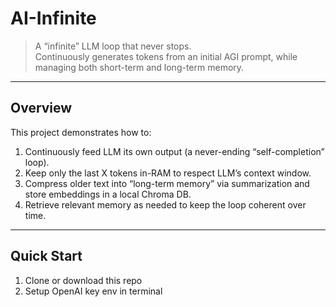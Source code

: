 # AI-Infinite

> A “infinite” LLM loop that never stops.  
> Continuously generates tokens from an initial AGI prompt, while managing both short-term and long-term memory.

---

## Overview

This project demonstrates how to:
1. Continuously feed LLM its own output (a never-ending “self-completion” loop).
2. Keep only the last X tokens in-⁠RAM to respect LLM’s context window.
3. Compress older text into “long-term memory” via summarization and store embeddings in a local Chroma DB.
4. Retrieve relevant memory as needed to keep the loop coherent over time.

---

## Quick Start

1. Clone or download this repo
2. Setup OpenAI key env in terminal
```export OPENAI_API_KEY= "YOUR_API_KEY"

